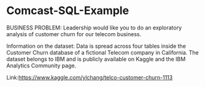 # Comcast-SQL-Example
BUSINESS PROBLEM: 
Leadership would like you to do an exploratory analysis of customer churn for our telecom business.

Information on the dataset: 
Data is spread across four tables inside the Customer Churn database of a fictional Telecom company in California. 
The dataset belongs to IBM and is publicly available on Kaggle and the IBM Analytics Community page.

Link:https://www.kaggle.com/ylchang/telco-customer-churn-1113
